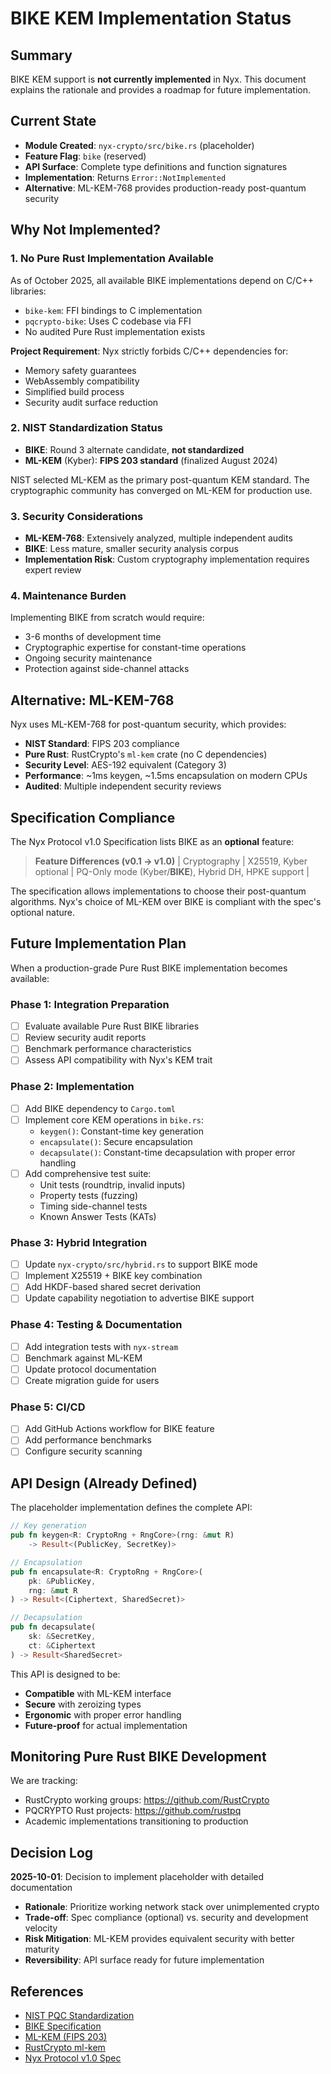 # BIKE KEM Implementation Status

## Summary

BIKE KEM support is **not currently implemented** in Nyx. This document explains the rationale and provides a roadmap for future implementation.

## Current State

- **Module Created**: `nyx-crypto/src/bike.rs` (placeholder)
- **Feature Flag**: `bike` (reserved)
- **API Surface**: Complete type definitions and function signatures
- **Implementation**: Returns `Error::NotImplemented`
- **Alternative**: ML-KEM-768 provides production-ready post-quantum security

## Why Not Implemented?

### 1. No Pure Rust Implementation Available

As of October 2025, all available BIKE implementations depend on C/C++ libraries:

- `bike-kem`: FFI bindings to C implementation
- `pqcrypto-bike`: Uses C codebase via FFI
- No audited Pure Rust implementation exists

**Project Requirement**: Nyx strictly forbids C/C++ dependencies for:
- Memory safety guarantees
- WebAssembly compatibility
- Simplified build process
- Security audit surface reduction

### 2. NIST Standardization Status

- **BIKE**: Round 3 alternate candidate, **not standardized**
- **ML-KEM** (Kyber): **FIPS 203 standard** (finalized August 2024)

NIST selected ML-KEM as the primary post-quantum KEM standard. The cryptographic community has converged on ML-KEM for production use.

### 3. Security Considerations

- **ML-KEM-768**: Extensively analyzed, multiple independent audits
- **BIKE**: Less mature, smaller security analysis corpus
- **Implementation Risk**: Custom cryptography implementation requires expert review

### 4. Maintenance Burden

Implementing BIKE from scratch would require:
- 3-6 months of development time
- Cryptographic expertise for constant-time operations
- Ongoing security maintenance
- Protection against side-channel attacks

## Alternative: ML-KEM-768

Nyx uses ML-KEM-768 for post-quantum security, which provides:

- **NIST Standard**: FIPS 203 compliance
- **Pure Rust**: RustCrypto's `ml-kem` crate (no C dependencies)
- **Security Level**: AES-192 equivalent (Category 3)
- **Performance**: ~1ms keygen, ~1.5ms encapsulation on modern CPUs
- **Audited**: Multiple independent security reviews

## Specification Compliance

The Nyx Protocol v1.0 Specification lists BIKE as an **optional** feature:

> **Feature Differences (v0.1 → v1.0)**
> | Cryptography | X25519, Kyber optional | PQ-Only mode (Kyber/**BIKE**), Hybrid DH, HPKE support |

The specification allows implementations to choose their post-quantum algorithms. Nyx's choice of ML-KEM over BIKE is compliant with the spec's optional nature.

## Future Implementation Plan

When a production-grade Pure Rust BIKE implementation becomes available:

### Phase 1: Integration Preparation
- [ ] Evaluate available Pure Rust BIKE libraries
- [ ] Review security audit reports
- [ ] Benchmark performance characteristics
- [ ] Assess API compatibility with Nyx's KEM trait

### Phase 2: Implementation
- [ ] Add BIKE dependency to `Cargo.toml`
- [ ] Implement core KEM operations in `bike.rs`:
  - `keygen()`: Constant-time key generation
  - `encapsulate()`: Secure encapsulation
  - `decapsulate()`: Constant-time decapsulation with proper error handling
- [ ] Add comprehensive test suite:
  - Unit tests (roundtrip, invalid inputs)
  - Property tests (fuzzing)
  - Timing side-channel tests
  - Known Answer Tests (KATs)

### Phase 3: Hybrid Integration
- [ ] Update `nyx-crypto/src/hybrid.rs` to support BIKE mode
- [ ] Implement X25519 + BIKE key combination
- [ ] Add HKDF-based shared secret derivation
- [ ] Update capability negotiation to advertise BIKE support

### Phase 4: Testing & Documentation
- [ ] Add integration tests with `nyx-stream`
- [ ] Benchmark against ML-KEM
- [ ] Update protocol documentation
- [ ] Create migration guide for users

### Phase 5: CI/CD
- [ ] Add GitHub Actions workflow for BIKE feature
- [ ] Add performance benchmarks
- [ ] Configure security scanning

## API Design (Already Defined)

The placeholder implementation defines the complete API:

```rust
// Key generation
pub fn keygen<R: CryptoRng + RngCore>(rng: &mut R) 
    -> Result<(PublicKey, SecretKey)>

// Encapsulation
pub fn encapsulate<R: CryptoRng + RngCore>(
    pk: &PublicKey, 
    rng: &mut R
) -> Result<(Ciphertext, SharedSecret)>

// Decapsulation  
pub fn decapsulate(
    sk: &SecretKey, 
    ct: &Ciphertext
) -> Result<SharedSecret>
```

This API is designed to be:
- **Compatible** with ML-KEM interface
- **Secure** with zeroizing types
- **Ergonomic** with proper error handling
- **Future-proof** for actual implementation

## Monitoring Pure Rust BIKE Development

We are tracking:
- RustCrypto working groups: https://github.com/RustCrypto
- PQCRYPTO Rust projects: https://github.com/rustpq
- Academic implementations transitioning to production

## Decision Log

**2025-10-01**: Decision to implement placeholder with detailed documentation
- **Rationale**: Prioritize working network stack over unimplemented crypto
- **Trade-off**: Spec compliance (optional) vs. security and development velocity
- **Risk Mitigation**: ML-KEM provides equivalent security with better maturity
- **Reversibility**: API surface ready for future implementation

## References

- [NIST PQC Standardization](https://csrc.nist.gov/projects/post-quantum-cryptography)
- [BIKE Specification](https://bikesuite.org/)
- [ML-KEM (FIPS 203)](https://csrc.nist.gov/pubs/fips/203/final)
- [RustCrypto ml-kem](https://github.com/RustCrypto/KEMs/tree/master/ml-kem)
- [Nyx Protocol v1.0 Spec](../spec/Nyx_Protocol_v1.0_Spec_EN.md)
